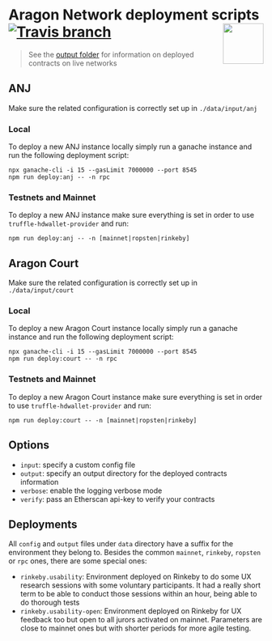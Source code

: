 # Aragon Network deployment scripts <img align="right" src="https://raw.githubusercontent.com/aragon/design/master/readme-logo.png" height="80px" /> [![Travis branch](https://img.shields.io/travis/aragon/aragon-court/development.svg?style=for-the-badge)](https://travis-ci.com/aragon/aragon-court/)

> See the [output folder](./data/output) for information on deployed contracts on live networks

## ANJ

Make sure the related configuration is correctly set up in `./data/input/anj`

### Local

To deploy a new ANJ instance locally simply run a ganache instance and run the following deployment script:

```
npx ganache-cli -i 15 --gasLimit 7000000 --port 8545
npm run deploy:anj -- -n rpc
```

### Testnets and Mainnet

To deploy a new ANJ instance make sure everything is set in order to use `truffle-hdwallet-provider` and run:

```
npm run deploy:anj -- -n [mainnet|ropsten|rinkeby]
```

## Aragon Court

Make sure the related configuration is correctly set up in `./data/input/court`

### Local

To deploy a new Aragon Court instance locally simply run a ganache instance and run the following deployment script:

```
npx ganache-cli -i 15 --gasLimit 7000000 --port 8545
npm run deploy:court -- -n rpc
```

### Testnets and Mainnet

To deploy a new Aragon Court instance make sure everything is set in order to use `truffle-hdwallet-provider` and run:

```
npm run deploy:court -- -n [mainnet|ropsten|rinkeby]
```

## Options

- `input`: specify a custom config file
- `output`: specify an output directory for the deployed contracts information
- `verbose`: enable the logging verbose mode
- `verify`: pass an Etherscan api-key to verify your contracts

## Deployments

All `config` and `output` files under `data` directory have a suffix for the environment they belong to. Besides the common `mainnet`, `rinkeby`, `ropsten` or `rpc` ones, there are some special ones:

- `rinkeby.usability`: Environment deployed on Rinkeby to do some UX research sessions with some voluntary participants. It had a really short term to be able to conduct those sessions within an hour, being able to do thorough tests
- `rinkeby.usability-open`: Environment deployed on Rinkeby for UX feedback too but open to all jurors activated on mainnet. Parameters are close to mainnet ones but with shorter periods for more agile testing.
